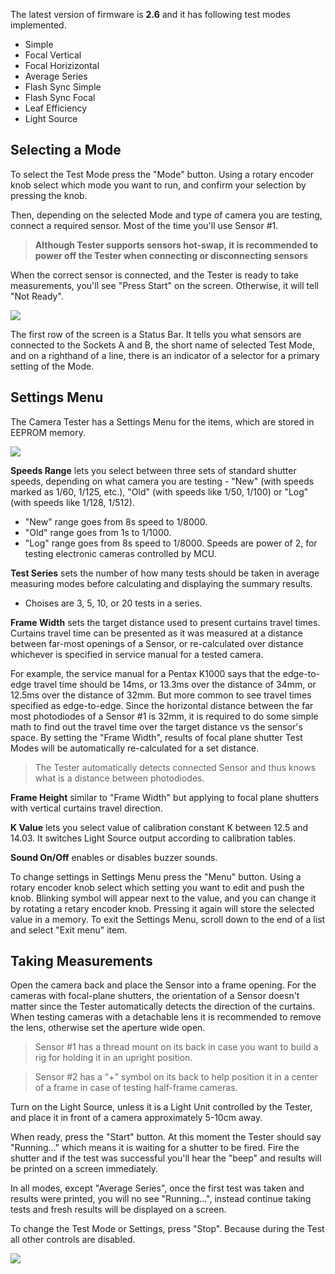 The latest version of firmware is **2.6** and it has following test modes implemented.

- Simple
- Focal Vertical
- Focal Horizizontal
- Average Series
- Flash Sync Simple
- Flash Sync Focal
- Leaf Efficiency
- Light Source

## Selecting a Mode

To select the Test Mode press the "Mode" button. Using a rotary encoder knob select which mode you want to run, and confirm your selection by pressing the knob.

Then, depending on the selected Mode and type of camera you are testing, connect a required sensor. Most of the time you'll use Sensor #1.

> **Although Tester supports sensors hot-swap, it is recommended to power off the Tester when connecting or disconnecting sensors**

When the correct sensor is connected,  and the Tester is ready to take measurements, you'll see "Press Start" on the screen. Otherwise, it will tell "Not Ready".

![](https://github.com/srozum/film_camera_tester/blob/0dc2f6d4f6b30f7b3b05398507d5e208c369ef96/assets/screenshots/screen-1.jpg)

The first row of the screen is a Status Bar. It tells you what sensors are connected to the Sockets A and B, the short name of selected Test Mode, and on a righthand of a line, there is an indicator of a selector for a primary setting of the Mode.


## Settings Menu

The Camera Tester has a Settings Menu for the items,  which are stored in EEPROM memory.

![](https://github.com/srozum/film_camera_tester/blob/0dc2f6d4f6b30f7b3b05398507d5e208c369ef96/assets/screenshots/screen-14.jpg)

**Speeds Range** lets you select between three sets of standard shutter speeds, depending on what camera you are testing - "New" (with speeds marked as 1/60, 1/125, etc.), "Old" (with speeds like 1/50, 1/100) or "Log" (with speeds like 1/128, 1/512).

- "New" range goes from 8s speed to 1/8000.
- "Old" range goes from 1s to 1/1000.
- "Log" range goes from 8s speed to 1/8000. Speeds are power of 2, for testing electronic cameras controlled by MCU.

**Test Series** sets the number of how many tests should be taken in average measuring modes before calculating and displaying the summary results.

- Choises are 3, 5, 10, or 20 tests in a series.

**Frame Width** sets the target distance used to present curtains travel times. Curtains travel time can be presented as it was measured at a distance between far-most openings of a Sensor, or re-calculated over distance whichever is specified in service manual for a tested camera.

For example, the service manual for a Pentax K1000 says that the edge-to-edge travel time should be 14ms, or 13.3ms over the distance of 34mm, or 12.5ms over the distance of 32mm. But more common to see travel times specified as edge-to-edge. Since the horizontal distance between the far most photodiodes of a Sensor #1 is 32mm,  it is required to do some simple math to find out the travel time over the target distance vs the sensor's space. By setting the "Frame Width", results of focal plane shutter Test Modes will be automatically re-calculated for a set distance.

> The Tester automatically detects connected Sensor and thus knows what is a distance between photodiodes.

**Frame Height** similar to "Frame Width" but applying to focal plane shutters with vertical curtains travel direction.

**K Value** lets you select value of calibration constant K between 12.5 and 14.03. It switches Light Source output according to calibration tables.

**Sound On/Off** enables or disables buzzer sounds.

To change settings in Settings Menu press the "Menu" button. Using a rotary encoder knob select which setting you want to edit and push the knob. Blinking symbol will appear next to the value, and you can change it by rotating a retary encoder knob. Pressing it again will store the selected value in a memory. To exit the Settings Menu, scroll down to the end of a list and select "Exit menu" item.

## Taking Measurements

Open the camera back and place the Sensor into a frame opening. For the cameras with focal-plane shutters, the orientation of a Sensor doesn't matter since the Tester automatically detects the direction of the curtains. When testing cameras with a detachable lens it is recommended to remove the lens, otherwise set the aperture wide open.

> Sensor #1 has a thread mount on its back in case you want to build a rig for holding it in an upright position.

> Sensor #2 has a "+" symbol on its back to help position it in a center of a frame in case of testing half-frame cameras.

Turn on the Light Source, unless it is a Light Unit controlled by the Tester, and place it in front of a camera approximately 5-10cm away.

When ready, press the "Start" button. At this moment the Tester should say "Running..." which means it is waiting for a shutter to be fired. Fire the shutter and if the test was successful you'll hear the "beep" and results will be printed on a screen immediately.

In all modes, except "Average Series", once the first test was taken and results were printed, you will no see "Running...", instead continue taking tests and fresh results will be displayed on a screen.

To change the Test Mode or Settings, press "Stop". Because during the Test all other controls are disabled.


![](https://github.com/srozum/film_camera_tester/blob/0dc2f6d4f6b30f7b3b05398507d5e208c369ef96/assets/images/product-small-3.jpg)
